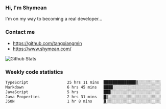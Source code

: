 ### Hi, I'm Shymean

I'm on my way to becoming a real developer...

### Contact me

- <https://github.com/tangxiangmin>
- <https://www.shymean.com/>

![Github Stats](https://github-readme-stats.vercel.app/api?username=tangxiangmin&show_icons=true&theme=dark)


###  Weekly code statistics

<!--START_SECTION:waka-->

```txt
TypeScript                 25 hrs 11 mins  ██████████████▒░░░░░░░░░░   57.42 %
Markdown                   6 hrs 45 mins   ████░░░░░░░░░░░░░░░░░░░░░   15.40 %
JavaScript                 5 hrs           ███░░░░░░░░░░░░░░░░░░░░░░   11.40 %
Java Properties            2 hrs 31 mins   █▒░░░░░░░░░░░░░░░░░░░░░░░   05.74 %
JSON                       1 hr 8 mins     ▓░░░░░░░░░░░░░░░░░░░░░░░░   02.58 %
```

<!--END_SECTION:waka-->